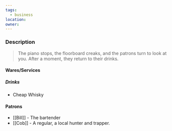 ```yaml
---
tags:
  - business
location: 
owner:
---
```


### Description

> The piano stops, the floorboard creaks, and the patrons turn to look at you. After a moment, they return to their drinks.



#### Wares/Services

##### Drinks

- Cheap Whisky

#### Patrons

- [[Bill]] - The bartender
- [[Cob]] - A regular, a local hunter and trapper.